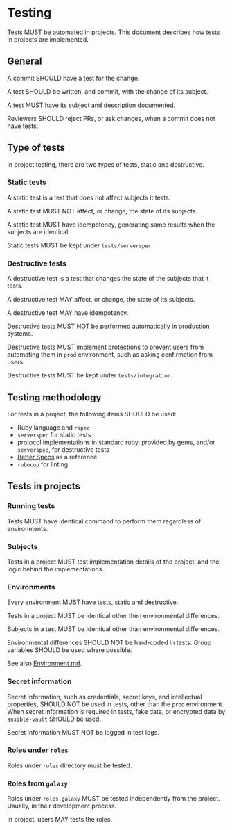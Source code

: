 # Testing

Tests MUST be automated in projects. This document describes how tests in
projects are implemented.

## General

A commit SHOULD have a test for the change.

A test SHOULD be written, and commit, with the change of its subject.

A test MUST have its subject and description documented.

Reviewers SHOULD reject PRs, or ask changes, when a commit does not have
tests.

## Type of tests

In project testing, there are two types of tests, static and destructive.

### Static tests

A static test is a test that does not affect subjects it tests.

A static test MUST NOT affect, or change, the state of its subjects.

A static test MUST have idempotency, generating same results when the subjects
are identical.

Static tests MUST be kept under `tests/serverspec`.

### Destructive tests

A destructive test is a test that changes the state of the subjects that it
tests.

A destructive test MAY affect, or change, the state of its subjects.

A destructive test MAY have idempotency.

Destructive tests MUST NOT be performed automatically in production systems.

Destructive tests MUST implement protections to prevent users from automating
them in `prod` environment, such as asking confirmation from users.

Destructive tests MUST be kept under `tests/integration`.

## Testing methodology

For tests in a project, the following items SHOULD be used:

- Ruby language and `rspec`
- `serverspec` for static tests
- protocol implementations in standard ruby, provided by gems, and/or
  `serverspec`, for destructive tests
- [Better Specs](http://www.betterspecs.org/) as a reference
- `rubocop` for linting

## Tests in projects

### Running tests

Tests MUST have identical command to perform them regardless of environments.

### Subjects

Tests in a project MUST test implementation details of the project, and
the logic behind the implementations.

### Environments

Every environment MUST have tests, static and destructive.

Tests in a project MUST be identical other then environmental differences.

Subjects in a test MUST be identical other than environmental differences.

Environmental differences SHOULD NOT be hard-coded in tests. Group variables
SHOULD be used where possible.

See also [Environment.md](Environment.md).

### Secret information

Secret information, such as credentials, secret keys, and intellectual
properties, SHOULD NOT be used in tests, other than the `prod` environment.
When secret information is required in tests, fake data, or encrypted data by
`ansible-vault` SHOULD be used.

Secret information MUST NOT be logged in test logs.

### Roles under `roles`

Roles under `roles` directory must be tested.

### Roles from `galaxy`

Roles under `roles.galaxy` MUST be tested independently from the project.
Usually, in their development process.

In project, users MAY tests the roles.
